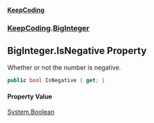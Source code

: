 #### [KeepCoding](index.md 'index')
### [KeepCoding](KeepCoding.md 'KeepCoding').[BigInteger](BigInteger.md 'KeepCoding.BigInteger')
## BigInteger.IsNegative Property
Whether or not the number is negative.  
```csharp
public bool IsNegative { get; }
```
#### Property Value
[System.Boolean](https://docs.microsoft.com/en-us/dotnet/api/System.Boolean 'System.Boolean')
